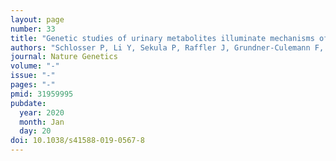 ```yaml
---
layout: page
number: 33
title: "Genetic studies of urinary metabolites illuminate mechanisms of detoxification and excretion in humans"
authors: "Schlosser P, Li Y, Sekula P, Raffler J, Grundner-Culemann F, Pietzner M, Cheng Y, Wuttke M, Steinbrenner I, Schultheiss UT, Kotsis F, Kacprowski T, Forer L, Hausknecht B, Ekici AB, Nauck M, Völker U; GCKD Investigators, Walz G, Oefner PJ, Kronenberg F, Mohney RP, Köttgen M, Suhre K, Eckardt KU, Kastenmüller G, Köttgen A"
journal: Nature Genetics
volume: "-"
issue: "-"
pages: "-"
pmid: 31959995
pubdate:
  year: 2020
  month: Jan
  day: 20
doi: 10.1038/s41588-019-0567-8
---
```

